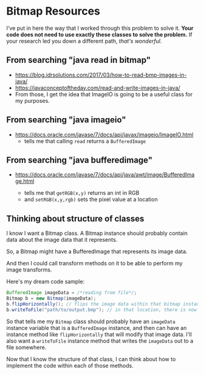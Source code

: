 # Bitmap Resources

I've put in here the way that I worked through this problem to solve it. **Your code does not need to use exactly these classes to solve the problem.** If your research led you down a different path, *that's wonderful*.

## From searching "java read in bitmap"

* https://blog.idrsolutions.com/2017/03/how-to-read-bmp-images-in-java/
* https://javaconceptoftheday.com/read-and-write-images-in-java/
* From those, I get the idea that ImageIO is going to be a useful class for my purposes.

## From searching "java imageio"

* https://docs.oracle.com/javase/7/docs/api/javax/imageio/ImageIO.html
    * tells me that calling `read` returns a `BufferedImage`

## From searching "java bufferedimage"

* https://docs.oracle.com/javase/7/docs/api/java/awt/image/BufferedImage.html

    * tells me that `getRGB(x,y)` returns an int in RGB
    * and `setRGB(x,y,rgb)` sets the pixel value at a location

## Thinking about structure of classes

I know I want a Bitmap class. A Bitmap instance should probably contain data about the image data that it represents.

So, a Bitmap might have a BufferedImage that represents its image data.

And then I could call transform methods on it to be able to perform my image transforms.

Here's my dream code sample:

```java
BufferedImage imageData = /*reading from file*/;
Bitmap b = new Bitmap(imageData);
b.flipHorizontally(); // flips the image data within that bitmap instance
b.writeToFile("path/to/output.bmp"); // in that location, there is now a file with the original bitmap flipped horizontally
```

So that tells me my `Bitmap` class should probably have an `imageData` instance variable that is a `BufferedImage` instance, and then can have an instance method like `flipHorizontally` that will modify that image data. I'll also want a `writeToFile` instance method that writes the `imageData` out to a file somewhere.

Now that I know the structure of that class, I can think about how to implement the code within each of those methods.
